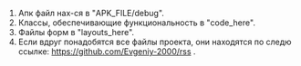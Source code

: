 1. Апк файл нах-ся в "APK_FILE/debug".
2. Классы, обеспечивающие функциональность в "code_here".
3. Файлы форм в "layouts_here".
4. Если вдруг понадобятся все файлы проекта, они находятся по следю ссылке: https://github.com/Evgeniy-2000/rss .

